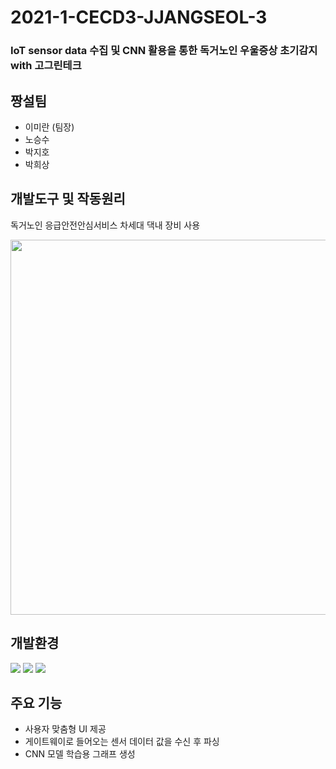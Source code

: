 # 2021-1-CECD3-JJANGSEOL-3
### IoT sensor data 수집 및 CNN 활용을 통한 독거노인 우울증상 초기감지 with 고그린테크

## 짱설팀
* 이미란 (팀장)
* 노승수
* 박지호
* 박희상

## 개발도구 및 작동원리
독거노인 응급안전안심서비스 차세대 댁내 장비 사용  

<img width = 600 src="https://user-images.githubusercontent.com/46514182/122636316-9ba0cf80-d123-11eb-9e25-d35dddcf3c12.png">

## 개발환경
<p>
<img src="https://img.shields.io/badge/Java-orange">
<img src="https://img.shields.io/badge/AndroidStudio-green">
<img src="https://img.shields.io/badge/firebase-blue">
</p>

## 주요 기능
* 사용자 맞춤형 UI 제공
* 게이트웨이로 들어오는 센서 데이터 값을 수신 후 파싱
* CNN 모델 학습용 그래프 생성
